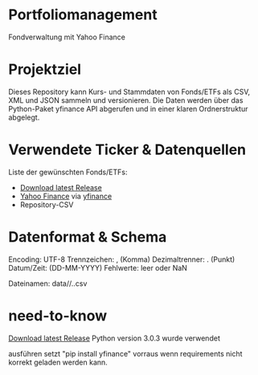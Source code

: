 # Portfoliomanagement

Fondverwaltung mit Yahoo Finance

# Projektziel

Dieses Repository kann Kurs- und Stammdaten von Fonds/ETFs als CSV, XML und JSON sammeln und versionieren.
Die Daten werden über das Python-Paket yfinance API abgerufen und in einer klaren Ordnerstruktur abgelegt.

# Verwendete Ticker & Datenquellen

Liste der gewünschten Fonds/ETFs:


- [Download latest Release](https://github.com/sven-teko/Portfoliomanagement/releases)
- [Yahoo Finance](https://finance.yahoo.com) via [yfinance](https://pypi.org/project/yfinance/)
- Repository-CSV

# Datenformat & Schema

Encoding: UTF-8
Trennzeichen: , (Komma)
Dezimaltrenner: . (Punkt)
Datum/Zeit: (DD-MM-YYYY)
Fehlwerte: leer oder NaN

Dateinamen: data/<layer>/<TICKER>.<typ>.csv

# need-to-know

[Download latest Release](https://github.com/sven-teko/Portfoliomanagement/releases)
Python version 3.0.3 wurde verwendet

ausführen setzt "pip install yfinance" vorraus wenn requirements nicht korrekt geladen werden kann.
